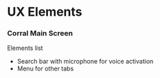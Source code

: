 # UX Elements

### Corral Main Screen
Elements list
- Search bar with microphone for voice activation
- Menu for other tabs
